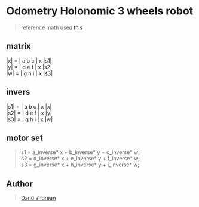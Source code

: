 # Odometry Holonomic 3 wheels robot
> reference math used <a href="http://modwg.co.uk/wp-content/uploads/2015/06/OmniRoller-Holonomic-Drive-Tutorial.pdf">this</a>

## matrix

  |x| = | a b c | x |s1| <br>
  |y| = | d e f | x |s2| <br>
  |w| = | g h i | x |s3| <br>

## invers
  |s1| = | a b c | x |x| <br>
  |s2| = | d e f | x |y| <br>
  |s3| = | g h i | x |w| <br>
  
 ## motor set
  > s1 = a_inverse* x + b_inverse* y + c_inverse* w; <br>
  > s2 = d_inverse* x + e_inverse* y + f_inverse* w; <br>
  > s3 = g_inverse* x + h_inverse* y + i_inverse* w; <br>

## Author 
> <a href="https://me-danuandrean.github.io/">Danu andrean </a>
